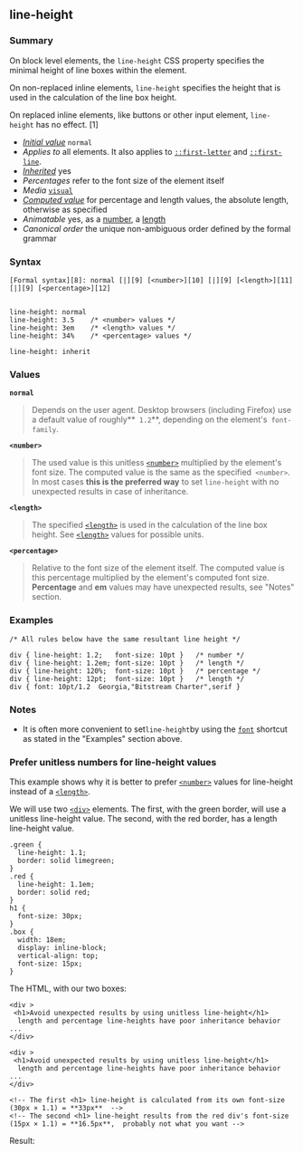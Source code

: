 ## line-height

### Summary

On block level elements, the `line-height` CSS property specifies the minimal height of line boxes within the element.

On non-replaced inline elements, `line-height` specifies the height that is used in the calculation of the line box height.

On replaced inline elements, like buttons or other input element, `line-height` has no effect. \[1\]

* _[Initial value][0]_ `normal` 
* _Applies to_ all elements. It also applies to [`::first-letter`][1] and [`::first-line`][2]. 
* _[Inherited][3]_ yes 
* _Percentages_ refer to the font size of the element itself 
* _Media_ [`visual`][4] 
* _[Computed value][5]_ for percentage and length values, the absolute length, otherwise as specified 
* _Animatable_ yes, as a [number][6], a [length][7] 
* _Canonical order_ the unique non-ambiguous order defined by the formal grammar

### Syntax

    [Formal syntax][8]: normal [|][9] [<number>][10] [|][9] [<length>][11] [|][9] [<percentage>][12]
    

    line-height: normal 
    line-height: 3.5    /* <number> values */
    line-height: 3em    /* <length> values */
    line-height: 34%    /* <percentage> values */
    
    line-height: inherit
    

### Values

**`normal`**

> Depends on the user agent. Desktop browsers (including Firefox) use a default value of roughly**` 1.2`**, depending on the element's` font-family`.

**`<number>`**

> The used value is this unitless [`<number>`][13] multiplied by the element's font size. The computed value is the same as the specified` <number>`. In most cases **this is the preferred way** to set `line-height` with no unexpected results in case of inheritance.

**`<length>`**

> The specified [`<length>`][14] is used in the calculation of the line box height. See [`<length>`][14] values for possible units.

**`<percentage>`**

> Relative to the font size of the element itself. The computed value is this percentage multiplied by the element's computed font size.  
> **Percentage** and **em** values may have unexpected results, see "Notes" section.

### Examples

    /* All rules below have the same resultant line height */
    
    div { line-height: 1.2;   font-size: 10pt }   /* number */ 
    div { line-height: 1.2em; font-size: 10pt }   /* length */ 
    div { line-height: 120%;  font-size: 10pt }   /* percentage */
    div { line-height: 12pt;  font-size: 10pt }   /* length */
    div { font: 10pt/1.2  Georgia,"Bitstream Charter",serif }

### Notes

* It is often more convenient to set` line-height `by using the [`font`][15] shortcut as stated in the "Examples" section above.

### Prefer unitless numbers for line-height values

This example shows why it is better to prefer [`<number>`][13] values for line-height instead of a [`<length>`][14].

We will use two [`<div>`][16] elements. The first, with the green border, will use a unitless line-height value. The second, with the red border, has a length line-height value.

    .green {
      line-height: 1.1;
      border: solid limegreen;
    }
    .red {
      line-height: 1.1em;
      border: solid red;
    }
    h1 {
      font-size: 30px;
    }
    .box {
      width: 18em;
      display: inline-block;
      vertical-align: top;
      font-size: 15px;
    }
    

The HTML, with our two boxes:

    <div >
     <h1>Avoid unexpected results by using unitless line-height</h1>
      length and percentage line-heights have poor inheritance behavior ...
    </div>
    
    <div >
     <h1>Avoid unexpected results by using unitless line-height</h1>
      length and percentage line-heights have poor inheritance behavior ...
    </div>
    
    <!-- The first <h1> line-height is calculated from its own font-size   (30px × 1.1) = **33px**  --> 
    <!-- The second <h1> line-height results from the red div's font-size  (15px × 1.1) = **16.5px**,  probably not what you want -->
    

Result:



[0]: https://developer.mozilla.org/en/docs/CSS/initial_value
[1]: https://developer.mozilla.org/en/docs/Web/CSS/::first-letter "The ::first-letter CSS pseudo-element selects the first letter of the first line of a block, if it is not preceded by any other content (such as images or inline tables) on its line."
[2]: https://developer.mozilla.org/en/docs/Web/CSS/::first-line "The ::first-line CSS pseudo-element applies styles only to the first line of an element. The amount of the text on the first line depends of numerous factors, like the width of the elements or of the document, but also of the font size of the text. As all pseudo-elements, the selectors containing ::first-line does not match any real HTML element."
[3]: https://developer.mozilla.org/en/docs/CSS/inheritance
[4]: https://developer.mozilla.org/en/docs/CSS/@media#Media_groups
[5]: https://developer.mozilla.org/en/docs/CSS/computed_value
[6]: https://developer.mozilla.org/en/docs/CSS/number#Interpolation "Values of the <number> CSS data type are interpolated as real, floating-point, numbers."
[7]: https://developer.mozilla.org/en/docs/CSS/length#Interpolation "Values of the <length> CSS data type are interpolated as real, floating-point numbers."
[8]: https://developer.mozilla.org/en/docs/CSS/Value_definition_syntax "CSS/Value_definition_syntax"
[9]: https://developer.mozilla.org/en/docs/CSS/Value_definition_syntax#Single_bar "Single bar: The two entities are optional, but exactly one must be present."
[10]: https://developer.mozilla.org/en/docs/Web/CSS/number
[11]: https://developer.mozilla.org/en/docs/Web/CSS/length "Possible values: a number followed by'em', 'ex', 'ch', 'rem', 'px', 'cm', 'mm', 'in', 'vh', 'vw', 'vmin', 'vmax', 'pt', 'pc' or 'px', like 3px, 1.5cm, -0.5em or 0"
[12]: https://developer.mozilla.org/en/docs/Web/CSS/percentage
[13]: https://developer.mozilla.org/en/docs/Web/CSS/number "The documentation about this has not yet been written; please consider contributing!"
[14]: https://developer.mozilla.org/en/docs/Web/CSS/length "The documentation about this has not yet been written; please consider contributing!"
[15]: https://developer.mozilla.org/en/docs/Web/CSS/font "The font CSS property is either a shorthand property for setting font-style, font-variant, font-weight, font-size, line-height and font-family, or a way to set the element's font to a system font, using specific keywords."
[16]: https://developer.mozilla.org/en/docs/Web/HTML/Element/div "The HTML <div> element (or HTML Document Division Element) is the generic container for flow content, which does not inherently represent anything. It can be used to group elements for styling purposes (using the class or id attributes), or because they share attribute values, such as lang. It should be used only when no other semantic element (such as <article> or <nav>) is appropriate."